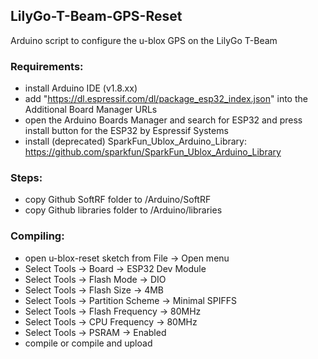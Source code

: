 ## LilyGo-T-Beam-GPS-Reset
Arduino script to configure the u-blox GPS on the LilyGo T-Beam

### Requirements:
- install Arduino IDE (v1.8.xx)
- add "https://dl.espressif.com/dl/package_esp32_index.json" into the Additional Board Manager URLs
- open the Arduino Boards Manager and search for ESP32 and press install button for the ESP32 by Espressif Systems
- install (deprecated) SparkFun_Ublox_Arduino_Library: https://github.com/sparkfun/SparkFun_Ublox_Arduino_Library

### Steps:
- copy Github SoftRF folder to <My Documents>/Arduino/SoftRF
- copy Github libraries folder to <My Documents>/Arduino/libraries

### Compiling:
- open u-blox-reset sketch from File -> Open menu
- Select Tools -> Board -> ESP32 Dev Module
- Select Tools -> Flash Mode -> DIO
- Select Tools -> Flash Size -> 4MB
- Select Tools -> Partition Scheme -> Minimal SPIFFS
- Select Tools -> Flash Frequency -> 80MHz
- Select Tools -> CPU Frequency -> 80MHz
- Select Tools -> PSRAM -> Enabled
- compile or compile and upload
